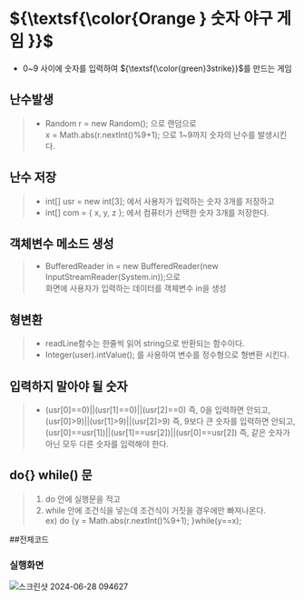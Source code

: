 # ${\textsf{\color{Orange } 숫자 야구 게임 }}$
 - 0~9 사이에 숫자를 입력하여 ${\textsf{\color{green}3strike}}$를 만드는 게임

## 난수발생
 > - Random r = new Random(); 으로 랜덤으로   
 x = Math.abs(r.nextInt()%9+1); 으로 1~9까지 숫자의 난수를 발생시킨다.

## 난수 저장
 > - int[] usr = new int[3]; 에서 사용자가 입력하는 숫자 3개를 저장하고
 > - int[] com = { x, y, z }; 에서 컴퓨터가 선택한 숫자 3개를 저장한다.

## 객체변수 메소드 생성<br>
 > - BufferedReader in = new BufferedReader(new InputStreamReader(System.in));으로   
 화면에 사용자가 입력하는 데이터를 객체변수 in을 생성

## 형변환
> - readLine함수는 한줄씩 읽어 string으로 반환되는 함수이다.
> - Integer(user).intValue(); 를 사용하여 변수를 정수형으로 형변환 시킨다.

## 입력하지 말아야 될 숫자
> - (usr[0]==0)||(usr[1]==0)||(usr[2]==0) 즉, 0을 입력하면 안되고,   
 (usr[0]>9)||(usr[1]>9)||(usr[2]>9) 즉, 9보다 큰 숫자를 입력하면 안되고,
 (usr[0]==usr[1])||(usr[1]==usr[2])||(usr[0]==usr[2]) 즉, 같은 숫자가 아닌 모두 다른 숫자를 입력해야 한다.

## do{} while() 문
> 1. do 안에 실행문을 적고
> 2. while 안에 조건식을 넣는데 조건식이 거짓을 경우에만 빠져나온다.   
> ex) do {y = Math.abs(r.nextInt()%9+1); }while(y==x);

##전체코드


### 실행화면
![스크린샷 2024-06-28 094627](https://github.com/asertty/21111/assets/127906148/496005dd-3e4e-4a9a-bee9-aadb6eed3fef)
